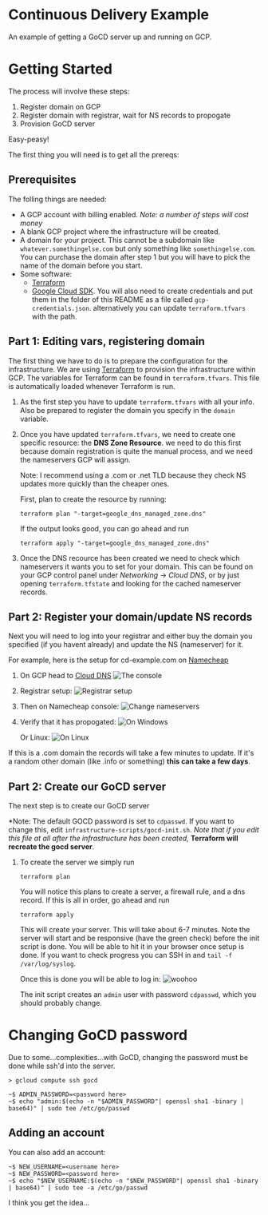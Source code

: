 # Continuous Delivery Example
An example of getting a GoCD server up and running on GCP.

# Getting Started
The process will involve these steps:
1. Register domain on GCP
2. Register domain with registrar, wait for NS records to propogate
3. Provision GoCD server

Easy-peasy!

The first thing you will need is to get all the prereqs:

## Prerequisites
The folling things are needed:
- A GCP account with billing enabled. *Note: a number of steps will cost money*
- A blank GCP project where the infrastructure will be created.
- A domain for your project. This cannot be a subdomain like `whatever.somethingelse.com`
  but only something like `somethingelse.com`. You can purchase the
  domain after step 1 but you will have to pick the name of the domain before you
  start.
- Some software:
  - [Terraform](https://www.terraform.io/)
  - [Google Cloud SDK](https://cloud.google.com/sdk/). You will also need to create
    credentials and put them in the folder of this README as a file called `gcp-credentials.json`.
    alternatively you can update `terraform.tfvars` with the path.

## Part 1: Editing vars, registering domain
The first thing we have to do is to prepare the configuration for the infrastructure.
We are using [Terraform](https://www.terraform.io/) to provision the infrastructure within
GCP. The variables for Terraform can be found in `terraform.tfvars`. This file is automatically
loaded whenever Terraform is run.

1. As the first step you have to update `terraform.tfvars` with all your info. Also be prepared
   to register the domain you specify in the `domain` variable.
2. Once you have updated `terraform.tfvars`, we need to create one specific resource:
   the **DNS Zone Resource**. we need to do this first because domain registration
   is quite the manual process, and we need the nameservers GCP will assign.

   Note: I recommend using a .com or .net TLD because they check NS updates more quickly
   than the cheaper ones.

   First, plan to create the resource by running:

   ```
   terraform plan "-target=google_dns_managed_zone.dns"
   ```

   If the output looks good, you can go ahead and run

   ```
   terraform apply "-target=google_dns_managed_zone.dns"
   ```

3. Once the DNS recource has been created we need to check which nameservers it wants
   you to set for your domain. This can be found on your GCP control panel under
   *Networking* -> *Cloud DNS*, or by just opening `terraform.tfstate` and looking for
   the cached nameserver records.

## Part 2: Register your domain/update NS records
Next you will need to log into your registrar and either buy the domain you specified
(if you havent already) and update the NS (nameserver) for it.

For example, here is the setup for cd-example.com on [Namecheap](https://www.namecheap.com)

1. On GCP head to [Cloud DNS](https://console.cloud.google.com/networking/dns/zones)
   ![The console](https://i.imgur.com/NTSKLEA.png "uptop")

2. Registrar setup:
   ![Registrar setup](https://i.imgur.com/N5P6AhT.png "Registrar setup")

3. Then on Namecheap console:
   ![Change nameservers](https://i.imgur.com/63MimGW.png "Change them NS recs")

4. Verify that it has propogated:
   ![On Windows](https://i.imgur.com/dhz8jx3.png "On windows")

   Or Linux:
   ![On Linux](https://i.imgur.com/yx60NeY.png "On linux")

If this is a .com domain the records will take a few minutes to update. If it's a random
other domain (like .info or something) **this can take a few days**.

## Part 2: Create our GoCD server
The next step is to create our GoCD server

*Note: The default GOCD password is set to `cdpasswd`. If you want to change this, edit
`infrastructure-scripts/gocd-init.sh`. *Note that if you edit this file at all after
the infrastructure has been created,* **Terraform will recreate the gocd server**.

1. To create the server we simply run

   ```
   terraform plan
   ```

   You will notice this plans to create a server, a firewall rule, and a dns record.
   If this is all in order, go ahead and run

   ```
   terraform apply
   ```

   This will create your server. This will take about 6-7 minutes. Note the server will
   start and be responsive (have the green check) before the init script is done. You
   will be able to hit it in your browser once setup is done. If you want to check
   progress you can SSH in and `tail -f /var/log/syslog`.

   Once this is done you will be able to log in:
   ![woohoo](http://i.imgur.com/fueBaml.png "woohoo")

   The init script creates an `admin` user with password `cdpasswd`, which you should
   probably change.


# Changing GoCD password
Due to some...complexities...with GoCD, changing the password must be done while ssh'd into
the server.

```
> gcloud compute ssh gocd

~$ ADMIN_PASSWORD=<password here>
~$ echo "admin:$(echo -n "$ADMIN_PASSWORD"| openssl sha1 -binary | base64)" | sudo tee /etc/go/passwd
```

## Adding an account
You can also add an account:

```
~$ NEW_USERNAME=<username here>
~$ NEW_PASSWORD=<password here>
~$ echo "$NEW_USERNAME:$(echo -n "$NEW_PASSWORD"| openssl sha1 -binary | base64)" | sudo tee -a /etc/go/passwd
```

I think you get the idea...